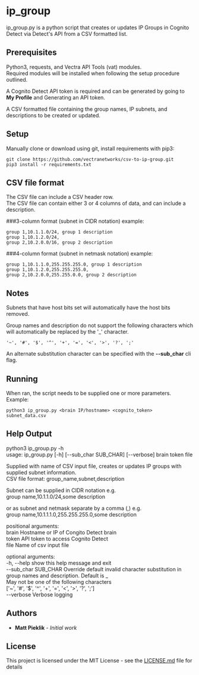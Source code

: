 # ip_group

ip_group.py is a python script that creates or updates IP Groups in Cognito Detect via Detect's API from a CSV formatted
list.

## Prerequisites

Python3, requests, and Vectra API Tools (vat) modules.  
Required modules will be installed when following the setup procedure outlined.  

A Cognito Detect API token is required and can be generated by going to **My Profile** and Generating an API token. 

A CSV formatted file containing the group names, IP subnets, and descriptions to be created or updated.

## Setup
Manually clone or download using git, install requirements with pip3:
```
git clone https://github.com/vectranetworks/csv-to-ip-group.git
pip3 install -r requirements.txt
```


## CSV file format
The CSV file can include a CSV header row.  
The CSV file can contain either 3 or 4 columns of data, and can include a description.    

###3-column format (subnet in CIDR notation) example:
```
group 1,10.1.1.0/24, group 1 description
group 1,10.1.2.0/24,
group 2,10.2.0.0/16, group 2 description
```
###4-column format (subnet in netmask notation) example:
```
group 1,10.1.1.0,255.255.255.0, group 1 description
group 1,10.1.2.0,255.255.255.0,
group 2,10.2.0.0,255.255.0.0, group 2 description
```
## Notes
Subnets that have host bits set will automatically have the host bits removed.

Group names and description do not support the following characters which will automatically be replaced by the '_' 
character.

```'~', '#', '$', '^', '+', '=', '<', '>', '?', ';'```

An alternate substitution character can be specified with the **--sub_char** cli flag.


## Running

When ran, the script needs to be supplied one or more parameters.  Example:


```
python3 ip_group.py <brain IP/hostname> <cognito_token> subnet_data.csv
```
 
 
## Help Output

python3 ip_group.py -h  
usage: ip_group.py [-h] [--sub_char SUB_CHAR] [--verbose] brain token file  

Supplied with name of CSV input file, creates or updates IP groups with supplied subnet information.  
CSV file format: group_name,subnet,description

Subnet can be supplied in CIDR notation e.g.  
group name,10.1.1.0/24,some description  

or as subnet and netmask separate by a comma (,) e.g.  
group name,10.1.1.1.0,255.255.255.0,some description

positional arguments:  
  brain                Hostname or IP of Congito Detect brain  
  token                API token to access Cognito Detect  
  file                 Name of csv input file  

optional arguments:  
  -h, --help           show this help message and exit  
  --sub_char SUB_CHAR  Override default invalid character substitution in group names and description.  Default is _  
                       May not be one of the following characters  
                       ['~', '#', '$', '^', '+', '=', '<', '>', '?', ';']  
  --verbose            Verbose logging  


## Authors

* **Matt Pieklik** - *Initial work*

## License

This project is licensed under the MIT License - see the [LICENSE.md](LICENSE.md) file for details